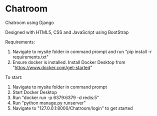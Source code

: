 # Chatroom
Chatroom using Django

Designed with HTML5, CSS and JavaScript using BootStrap

Requirements:
1. Navigate to mysite folder in command prompt and run "pip install -r requirements.txt"
2. Ensure docker is installed. Install Docker Desktop from "https://www.docker.com/get-started"

To start:
1.  Navigate to mysite folder in command prompt
2.  Start Docker Desktop
3.  Run "docker run -p 6379:6379 -d redis:5"
4.  Run "python manage.py runserver"
5.  Navigate to "127.0.0.1:8000/Chatroom/login" to get started
